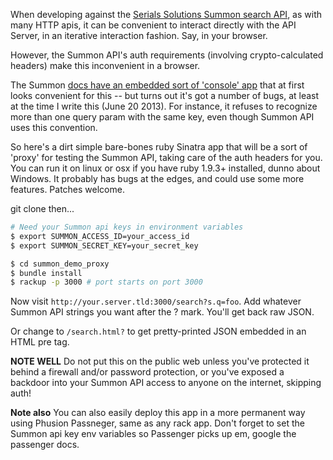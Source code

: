 When developing against the [Serials Solutions Summon search API](http://api.summon.serialssolutions.com/help/api/search), as with many HTTP apis, 
it can be convenient to interact directly with the API Server, in an iterative interaction fashion. 
Say, in your browser.

However, the Summon API's auth requirements (involving crypto-calculated headers) make this
inconvenient in a browser. 

The Summon [docs have an embedded sort of 'console' app](http://api.summon.serialssolutions.com/help/api/search/example?s.q=foo)
that at first looks convenient for this -- but turns out it's got a number of bugs,
at least at the time I write this (June 20 2013). For instance, it refuses to recognize more than
one query param with the same key, even though Summon API uses this convention. 

So here's a dirt simple bare-bones ruby Sinatra app that will be a sort of 'proxy'
for testing the Summon API, taking care of the auth headers for you. You can 
run it on linux or osx if you have ruby 1.9.3+ installed, dunno about Windows. It probably
has bugs at the edges, and could use some more features. Patches welcome. 

git clone then...

~~~bash
# Need your Summon api keys in environment variables
$ export SUMMON_ACCESS_ID=your_access_id
$ export SUMMON_SECRET_KEY=your_secret_key

$ cd summon_demo_proxy
$ bundle install
$ rackup -p 3000 # port starts on port 3000
~~~

Now visit `http://your.server.tld:3000/search?s.q=foo`. Add whatever Summon API strings you want
after the ? mark.  You'll get back raw JSON. 

Or change to `/search.html?` to get pretty-printed JSON embedded in an HTML pre tag. 

**NOTE WELL** Do not put this on the public web unless you've protected it behind
a firewall and/or password protection, or you've exposed a backdoor into your
Summon API access to anyone on the internet, skipping auth! 

**Note also** You can also easily deploy this app in a more permanent way
using Phusion Passneger, same as any rack app.  Don't forget to set the Summon api
key env variables so Passenger picks up em, google the passenger docs. 

